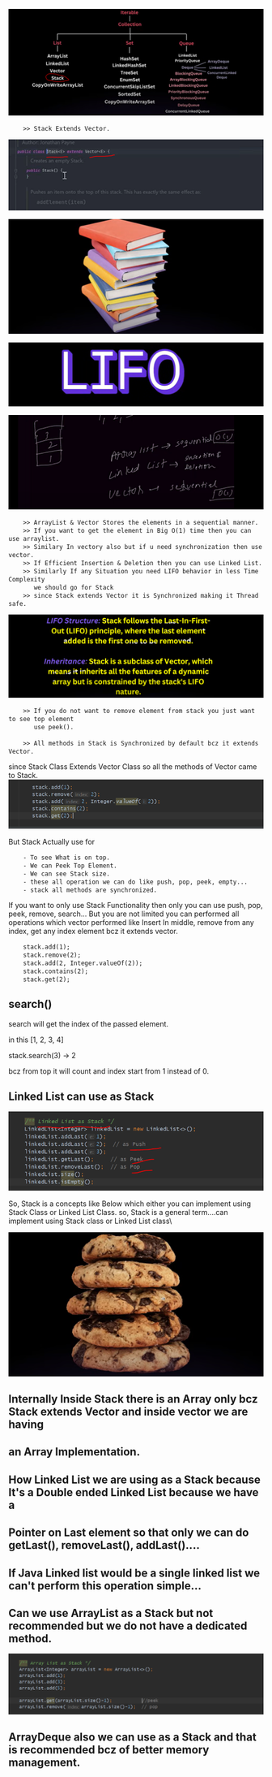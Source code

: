 

![img.png](img.png)

        >> Stack Extends Vector.

![img_1.png](img_1.png)

![img_2.png](img_2.png)

![img_3.png](img_3.png)

![img_4.png](img_4.png)


        >> ArrayList & Vector Stores the elements in a sequential manner.
        >> If you want to get the element in Big O(1) time then you can use arraylist.
        >> Similary In vectory also but if u need synchronization then use vector.
        >> If Efficient Insertion & Deletion then you can use Linked List.
        >> Similarly If any Situation you need LIFO behavior in less Time Complexity
           we should go for Stack 
        >> since Stack extends Vector it is Synchronized making it Thread safe.
        

![img_5.png](img_5.png)

        >> If you do not want to remove element from stack you just want to see top element
           use peek().
       
        >> All methods in Stack is Synchronized by default bcz it extends Vector.





since Stack Class Extends Vector Class so all the methods of Vector came to Stack.
![img_6.png](img_6.png)



But Stack Actually use for

        - To see What is on top.
        - We can Peek Top Element.
        - We can see Stack size.
        - these all operation we can do like push, pop, peek, empty...
        - stack all methods are synchronized.




If you want to only use Stack Functionality then only you can use push, pop, peek, remove, search...
But you are not limited you can performed all operations which vector performed like 
Insert In middle, remove from any index, get any index element bcz it extends vector.

        stack.add(1);
        stack.remove(2);
        stack.add(2, Integer.valueOf(2));
        stack.contains(2);
        stack.get(2);


    

search()
--------

search will get the index of the passed element.

in this [1, 2, 3, 4]

stack.search(3)  -> 2

bcz from top it will count and index start from 1 instead of 0.





Linked List can use as Stack
----------------------------


![img_7.png](img_7.png)



So, Stack is a concepts like Below which either you can implement using Stack Class or
Linked List Class.
so, Stack is a general term....can implement using Stack class or Linked List class\



![img_8.png](img_8.png)




Internally Inside Stack there is an Array only bcz Stack extends Vector and inside vector we are having
----------------------------------------------------------------------------------------------------------
an Array Implementation.
------------------------




How Linked List we are using as a Stack because It's a Double ended Linked List because we have a 
-------------------------------------------------------------------------------------------------
Pointer on Last element so that only we can do getLast(), removeLast(), addLast().... 
--------------------------------------------------------------------------------------
If Java Linked list would be a single linked list we can't perform this operation simple...
---------------------------------------------------------------------------------------------


Can we use ArrayList as a Stack  but not recommended but we do not have a dedicated method.
-------------------------------------------------------------------------------------------


![img_9.png](img_9.png)



ArrayDeque also we can use as a Stack and that is recommended bcz of better memory management.
----------------------------------------------------------------------------------------------










